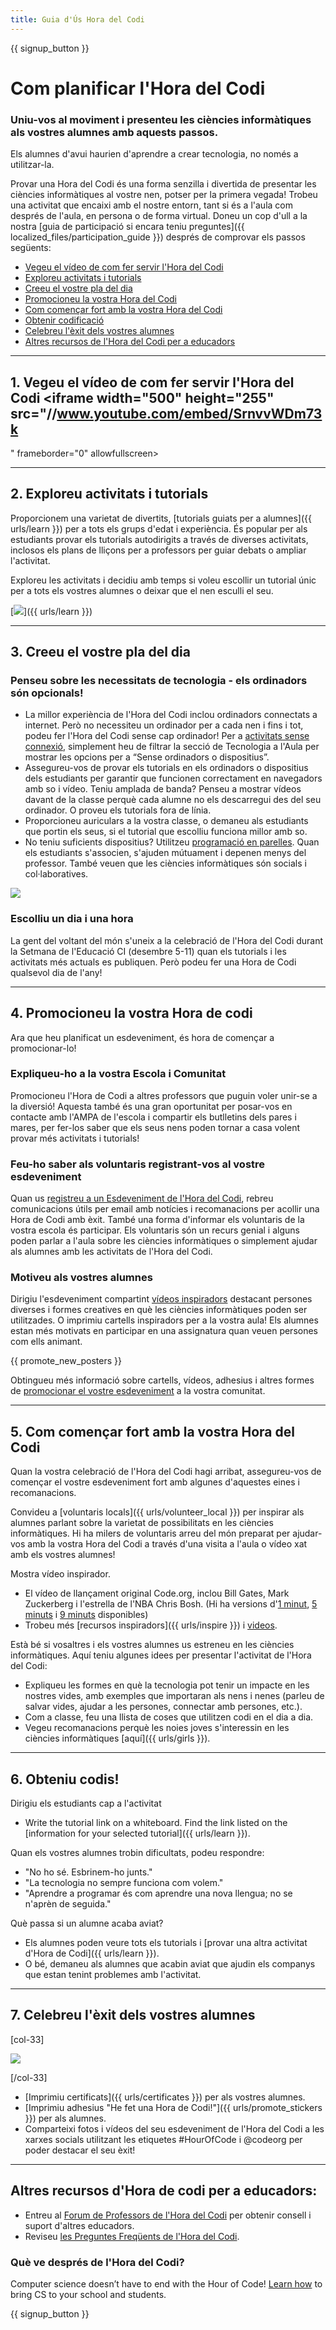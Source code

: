 ```yaml
---
title: Guia d'Ús Hora del Codi
---
```


{{ signup_button }}

# Com planificar l'Hora del Codi

### Uniu-vos al moviment i presenteu les ciències informàtiques als vostres alumnes amb aquests passos.

Els alumnes d'avui haurien d'aprendre a crear tecnologia, no només a utilitzar-la.

Provar una Hora del Codi és una forma senzilla i divertida de presentar les ciències informàtiques al vostre nen, potser per la primera vegada! Trobeu una activitat que encaixi amb el nostre entorn, tant si és a l'aula com després de l'aula, en persona o de forma virtual. Doneu un cop d'ull a la nostra [guia de participació si encara teniu preguntes]({{ localized_files/participation_guide }}) després de comprovar els passos següents:

- [Vegeu el vídeo de com fer servir l'Hora del Codi](#how-to-video)
- [Exploreu activitats i tutorials](#explore-activities)
- [Creeu el vostre pla del dia](#create-your-plan)
- [Promocioneu la vostra Hora del Codi](#promote-your-hour)
- [Com començar fort amb la vostra Hora del Codi](#how-to-start)
- [Obtenir codificació](#code)
- [Celebreu l'èxit dels vostres alumnes](#celebrate)
- [Altres recursos de l'Hora del Codi per a educadors](#other-resources)

* * *

<a id="how-to-video"></a>

## 1. Vegeu el vídeo de com fer servir l'Hora del Codi <iframe width="500" height="255" src="//www.youtube.com/embed/SrnvvWDm73k
" frameborder="0" allowfullscreen></iframe> 

* * *

<a id="explore-activities"></a>

## 2. Exploreu activitats i tutorials

Proporcionem una varietat de divertits, [tutorials guiats per a alumnes]({{ urls/learn }}) per a tots els grups d'edat i experiència. És popular per als estudiants provar els tutorials autodirigits a través de diverses activitats, inclosos els plans de lliçons per a professors per guiar debats o ampliar l'activitat.

Exploreu les activitats i decidiu amb temps si voleu escollir un tutorial únic per a tots els vostres alumnes o deixar que el nen esculli el seu.

[![](/images/tutorials.png
)]({{ urls/learn }})

* * *

<a id="create-your-plan"></a>

## 3. Creeu el vostre pla del dia

### Penseu sobre les necessitats de tecnologia - els ordinadors són opcionals!

- La millor experiència de l'Hora del Codi inclou ordinadors connectats a internet. Però no necessiteu un ordinador per a cada nen i fins i tot, podeu fer l'Hora del Codi sense cap ordinador! Per a [activitats sense connexió](/learn), simplement heu de filtrar la secció de Tecnologia a l'Aula per mostrar les opcions per a “Sense ordinadors o dispositius”. 
- Assegureu-vos de provar els tutorials en els ordinadors o dispositius dels estudiants per garantir que funcionen correctament en navegadors amb so i vídeo. Teniu amplada de banda? Penseu a mostrar vídeos davant de la classe perquè cada alumne no els descarregui des del seu ordinador. O proveu els tutorials fora de línia.
- Proporcioneu auriculars a la vostra classe, o demaneu als estudiants que portin els seus, si el tutorial que escolliu funciona millor amb so.
- No teniu suficients dispositius? Utilitzeu [programació en parelles](https://www.youtube.com/watch?v=vgkahOzFH2Q). Quan els estudiants s'associen, s'ajuden mútuament i depenen menys del professor. També veuen que les ciències informàtiques són socials i col·laboratives.

<img src="/images/fit-600/group_ipad.jpg
" />

### Escolliu un dia i una hora

La gent del voltant del món s'uneix a la celebració de l'Hora del Codi durant la Setmana de l'Educació CI (desembre 5-11) quan els tutorials i les activitats més actuals es publiquen. Però podeu fer una Hora de Codi qualsevol dia de l'any!

* * *

<a id="promote-your-hour"></a>

## 4. Promocioneu la vostra Hora de codi

Ara que heu planificat un esdeveniment, és hora de començar a promocionar-lo!

### Expliqueu-ho a la vostra Escola i Comunitat

Promocioneu l'Hora de Codi a altres professors que puguin voler unir-se a la diversió! Aquesta també és una gran oportunitat per posar-vos en contacte amb l'AMPA de l'escola i compartir els butlletins dels pares i mares, per fer-los saber que els seus nens poden tornar a casa volent provar més activitats i tutorials!

### Feu-ho saber als voluntaris registrant-vos al vostre esdeveniment

Quan us [registreu a un Esdeveniment de l'Hora del Codi](/#join), rebreu comunicacions útils per email amb notícies i recomanacions per acollir una Hora de Codi amb èxit. També una forma d'informar els voluntaris de la vostra escola és participar. Els voluntaris són un recurs genial i alguns poden parlar a l'aula sobre les ciències informàtiques o simplement ajudar als alumnes amb les activitats de l'Hora del Codi.

### Motiveu als vostres alumnes

Dirigiu l'esdeveniment compartint [vídeos inspiradors](/promote/resources) destacant persones diverses i formes creatives en què les ciències informàtiques poden ser utilitzades. O imprimiu cartells inspiradors per a la vostra aula! Els alumnes estan més motivats en participar en una assignatura quan veuen persones com ells animant.

{{ promote_new_posters }}

Obtingueu més informació sobre cartells, vídeos, adhesius i altres formes de [promocionar el vostre esdeveniment](/promote/resources#posters) a la vostra comunitat. 

* * *

<a id="how-to-start"></a>

## 5. Com començar fort amb la vostra Hora del Codi

Quan la vostra celebració de l'Hora del Codi hagi arribat, assegureu-vos de començar el vostre esdeveniment fort amb algunes d'aquestes eines i recomanacions.

Convideu a [voluntaris locals]({{ urls/volunteer_local }}) per inspirar als alumnes parlant sobre la varietat de possibilitats en les ciències informàtiques. Hi ha milers de voluntaris arreu del món preparat per ajudar-vos amb la vostra Hora del Codi a través d'una visita a l'aula o vídeo xat amb els vostres alumnes!

Mostra vídeo inspirador.

- El vídeo de llançament original Code.org, inclou Bill Gates, Mark Zuckerberg i l'estrella de l'NBA Chris Bosh. (Hi ha versions d'[1 minut](https://www.youtube.com/watch?v=qYZF6oIZtfc), [5 minuts](https://www.youtube.com/watch?v=nKIu9yen5nc) i [9 minuts](https://www.youtube.com/watch?v=dU1xS07N-FA) disponibles) 
- Trobeu més [recursos inspiradors]({{ urls/inspire }}) i [videos](https://www.youtube.com/playlist?list=PLzdnOPI1iJNfpD8i4Sx7U0y2MccnrNZuP). 

Està bé si vosaltres i els vostres alumnes us estreneu en les ciències informàtiques. Aquí teniu algunes idees per presentar l'activitat de l'Hora del Codi:

- Expliqueu les formes en què la tecnologia pot tenir un impacte en les nostres vides, amb exemples que importaran als nens i nenes (parleu de salvar vides, ajudar a les persones, connectar amb persones, etc.).
- Com a classe, feu una llista de coses que utilitzen codi en el dia a dia.
- Vegeu recomanacions perquè les noies joves s'interessin en les ciències informàtiques [aquí]({{ urls/girls }}). 

* * *

<a id="code"></a>

## 6. Obteniu codis!

Dirigiu els estudiants cap a l'activitat

- Write the tutorial link on a whiteboard. Find the link listed on the [information for your selected tutorial]({{ urls/learn }}).

Quan els vostres alumnes trobin dificultats, podeu respondre:

- "No ho sé. Esbrinem-ho junts."
- "La tecnologia no sempre funciona com volem."
- "Aprendre a programar és com aprendre una nova llengua; no se n'aprèn de seguida."

Què passa si un alumne acaba aviat?

- Els alumnes poden veure tots els tutorials i [provar una altra activitat d'Hora de Codi]({{ urls/learn }}).
- O bé, demaneu als alumnes que acabin aviat que ajudin els companys que estan tenint problemes amb l'activitat.

* * *

<a id="celebrate"></a>

## 7. Celebreu l'èxit dels vostres alumnes

[col-33]

![](/images/fit-600/boy-certificate.jpg
)

[/col-33]

- [Imprimiu certificats]({{ urls/certificates }}) per als vostres alumnes. 
- [Imprimiu adhesius "He fet una Hora de Codi!"]({{ urls/promote_stickers }}) per als alumnes.
- Comparteixi fotos i vídeos del seu esdeveniment de l'Hora del Codi a les xarxes socials utilitzant les etiquetes #HourOfCode i @codeorg per poder destacar el seu èxit!

* * *

<a id="other-resources"></a>

## Altres recursos d'Hora de codi per a educadors:

- Entreu al [Forum de Professors de l'Hora del Codi](http://forum.code.org/c/plc/hour-of-code) per obtenir consell i suport d'altres educadors.
- Reviseu [les Preguntes Freqüents de l'Hora del Codi](https://support.code.org/hc/en-us/categories/200147083-Hour-of-Code).

### Què ve després de l'Hora del Codi?

Computer science doesn’t have to end with the Hour of Code! [Learn how](/beyond) to bring CS to your school and students.

{{ signup_button }}